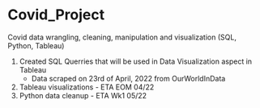 # Covid_Project
Covid data wrangling, cleaning, manipulation and visualization (SQL, Python, Tableau)

1. Created SQL Querries that will be used in Data Visualization aspect in Tableau
    - Data scraped on 23rd of April, 2022 from OurWorldInData
2. Tableau visualizations - ETA EOM 04/22
3. Python data cleanup - ETA Wk1 05/22
